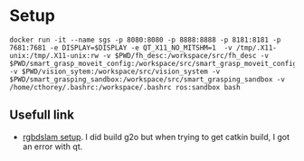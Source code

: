 # Setup

```
docker run -it --name sgs -p 8080:8080 -p 8888:8888 -p 8181:8181 -p 7681:7681 -e DISPLAY=$DISPLAY -e QT_X11_NO_MITSHM=1  -v /tmp/.X11-unix:/tmp/.X11-unix:rw -v $PWD/fh_desc:/workspace/src/fh_desc -v $PWD/smart_grasp_moveit_config:/workspace/src/smart_grasp_moveit_config -v $PWD/vision_sytem:/workspace/src/vision_system -v $PWD/smart_grasping_sandbox:/workspace/src/smart_grasping_sandbox -v /home/cthorey/.bashrc:/workspace/.bashrc ros:sandbox bash
```

## Usefull link

- [rgbdslam setup](https://github.com/felixendres/rgbdslam_v2). I did build g2o but when trying to get catkin build, I got an error with qt.

